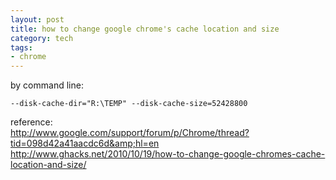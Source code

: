 ```yaml
--- 
layout: post
title: how to change google chrome's cache location and size
category: tech
tags: 
- chrome
---
```

by command line:

	--disk-cache-dir="R:\TEMP" --disk-cache-size=52428800

reference:  
<http://www.google.com/support/forum/p/Chrome/thread?tid=098d42a41aacdc6d&amp;hl=en>  
<http://www.ghacks.net/2010/10/19/how-to-change-google-chromes-cache-location-and-size/>
